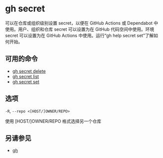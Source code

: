 # gh secret

可以在仓库或组织级别设置 secret，以便在 GitHub Actions 或 Dependabot 中使用。用户、组织和仓库 secret 可以设置为在 GitHub 代码空间中使用。环境 secret 可以设置为在 GitHub Actions 中使用。运行“gh help secret set”了解如何开始。

## 可用的命令

- [gh secret delete](/gh_secret_delete)
- [gh secret list](/gh_secret_list)
- [gh secret set](/gh_secret_set)

## 选项

`-R`, `--repo <[HOST/]OWNER/REPO>`

使用 [HOST/]OWNER/REPO 格式选择另一个仓库

## 另请参见

- [gh](/gh)